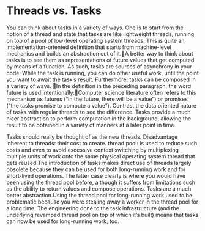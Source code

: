 # Threads vs. Tasks


You can think about tasks in a variety of ways. 
One is to start from the notion of a thread and state that tasks are like lightweight threads, running on top of a pool of low-level operating system threads. 
This is quite an implementation-oriented definition that starts from machine-level mechanics and builds an abstraction out of it.A better way to think about tasks is to see them as representations of future values that get computed by means of a function. 
As such, tasks are sources of asynchrony in your code: 
While the task is running, you can do other useful work, until the point you want to await the task’s result. 
Furthermore, tasks can be composed in a variety of ways. In the definition in the preceding paragraph, the word future is used intentionally:Computer science literature often refers to this mechanism as futures (“in the future, there will be a value”) or promises (“the tasks promise to compute a value”). Contrast the data oriented nature of tasks with regular threads to see the difference.
Tasks provide a much nicer abstraction to perform computation in the background, allowing the result to be obtained in a variety of manners at a later point in time.

Tasks should really be thought of as the new threads. Disadvantage inherent to threads: their cost to create. 
thread pool: is used to reduce such costs and even to avoid excessive context switching by multiplexing multiple units of work onto the same physical operating system thread that gets reused.The introduction of tasks makes direct use of threads largely obsolete because they can be used for both long-running work and for short-lived operations. 
The latter case clearly is where you would have been using the thread pool before, although it suffers from limitations such as the ability to return values and compose operations. 
Tasks are a much better abstraction.Using the thread pool for long-running work used to be problematic because you were stealing away a worker in the thread pool for a long time. 
The engineering done to the task infrastructure (and the underlying revamped thread pool on top of which it’s built) means that tasks can now be used for long-running work, too.

